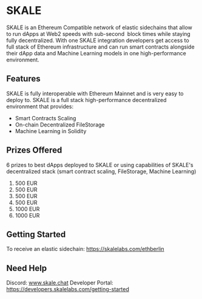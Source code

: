 # SKALE

SKALE is an Ethereum Compatible network of elastic sidechains that allow to run dApps at Web2 speeds with sub-second  block times while staying fully decentralized. With one SKALE integration developers get access to full stack of Ethereum infrastructure and can run smart contracts alongside their dApp data and Machine Learning models in one high-performance environment. 


## Features

SKALE is fully interoperable with Ethereum Mainnet and is very easy to deploy to. SKALE is a full stack high-performance decentralized environment that provides:
-   Smart Contracts Scaling
-   On-chain Decentralized FileStorage
-   Machine Learning in Solidity

## Prizes Offered

6 prizes to best dApps deployed to SKALE or using capabilities of SKALE's decentralized stack (smart contract scaling, FileStorage, Machine Learning)
1.  500 EUR
2.  500 EUR
3.  500 EUR
4.  500 EUR
5.  1000 EUR
6.  1000 EUR

## Getting Started

To receive an elastic sidechain:
https://skalelabs.com/ethberlin


## Need Help

Discord: www.skale.chat
Developer Portal: https://developers.skalelabs.com/getting-started

